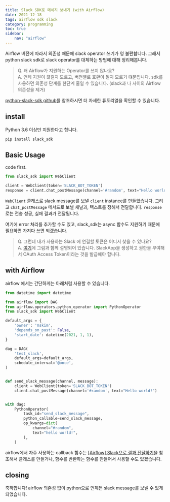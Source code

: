 ```yaml
---
title: Slack SDK로 메세지 보내기 (with Airflow)
date: 2021-12-18
tags: airflow sdk slack
category: programming
toc: true
sidebar:
    nav: "airflow"
---
```


Airflow 버전에 따라서 의존성 때문에 slack operator 쓰기가 영 불편합니다. 그래서 python slack sdk로 slack operator를 대체하는 방법에 대해 정리해봅니다.

> Q. 왜 Airflow가 지원하는 Operator를 쓰지 않나요?  
> A. 언제 지원이 끊길지 모르고, 버전별로 호환이 될지 모르기 떄문입니다. sdk를 사용하면 의존성 단계를 한단계 줄일 수 있습니다. (slack과 나 사이의 Airflow 의존성을 제거)

[python-slack-sdk github](https://github.com/slackapi/python-slack-sdk/tree/main/tutorial)를 참조하시면 더 자세한 튜토리얼을 확인할 수 있습니다.

## install

Python 3.6 이상만 지원한다고 합니다.

```sh
pip install slack_sdk
```

## Basic Usage

code first.

```python
from slack_sdk import WebClient

client = WebClient(token='SLACK_BOT_TOKEN')
response = client.chat_postMessage(channel='#random', text="Hello world!")
```

`WebClient` 클래스로 slack message를 보낼 `client` instance를 만들었습니다. 그리고 `chat_postMessage` 메서드로 보낼 채널과, 텍스트를 정해서 전달합니다. `response` 로는 전송 성공, 실패 결과가 전달됩니다. 

여기에 error 처리를 추가할 수도 있고, slack_sdk는 async 함수도 지원하기 때문에 필요하면 가져다 쓰면 되겠습니다.

> Q. 그런데 내가 사용하는 Slack 에 연결할 토큰은 어디서 찾을 수 있나요?  
> A. [여기](https://github.com/slackapi/python-slack-sdk/blob/main/tutorial/01-creating-the-slack-app.md)에 그림과 함께 설명되어 있습니다. SlackApp을 생성하고 권한을 부여해서 OAuth Access Token이라는 것을 발급해야 합니다. 


## with Airflow

airflow 에서는 간단하게는 아래처럼 사용할 수 있습니다.

```python
from datetime import datetime

from airflow import DAG
from airflow.operators.python_operator import PythonOperator
from slack_sdk import WebClient

default_args = {
    'owner': 'mskim',
    'depends_on_past': False,
    'start_date': datetime(2021, 1, 1),
}

dag = DAG(
    'test_slack',
    default_args=default_args,
    schedule_interval='@once',
)


def send_slack_message(channel, message):
    client = WebClient(token='SLACK_BOT_TOKEN')
    client.chat_postMessage(channel='#random', text="Hello world!")


with dag:
    PythonOperator(
        task_id="send_slack_message",
        python_callable=send_slack_message,
        op_kwargs=dict(
            channel="#random",
            text="hello world!",
        ),
    )

```

airflow에서 자주 사용하는 callback 함수는 [[Airflow] Slack으로 결과 전달하기](/programming/airflow-slack/)을 참조해서 클래스를 만들거나, 함수를 반환하는 함수를 만들어서 사용할 수도 있겠습니다.


## closing

축하합니다! airflow 의존성 없이 python으로 언제든 slack message를 보낼 수 있게 되었습니다.
